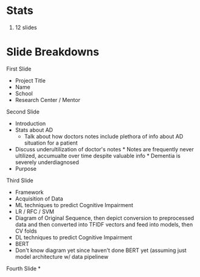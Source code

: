 # Stats
1. 12 slides

# Slide Breakdowns

First Slide
  * Project Title
  * Name
  * School
  * Research Center / Mentor

Second Slide
  * Introduction
   * Stats about AD
     * Talk about how doctors notes include plethora of info about AD situation for a patient
   * Discuss underultilization of doctor's notes
    * Notes are frequently never ultilized, accumualte over time despite valuable info 
    * Dementia is severely underdiagnosed
   * Purpose

Third Slide
 * Framework
  * Acquisition of Data
  * ML techniques to predict Cognitive Impairment
   * LR / RFC / SVM
   * Diagram of Original Sequence, then depict conversion to preprocessed data and then converted into TFIDF vectors and feed into models, then CV folds 
  * DL techniques to predict Cognitive Impairment
   * BERT
   * Don't know diagram yet since haven't done BERT yet (assuming just model architecture w/ data pipelinew

Fourth Slide
 * 
